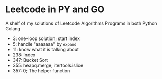# Leetcode in PY and GO
A shelf of my solutions of Leetcode Algorithms Programs in both Python Golang

* 3: one-loop solution; start index
* 5: handle "aaaaaaa" by `expand` 
* 11: know what it is talking about
* 238: Index
* 347: Bucket Sort
* 355: heapq.merge; itertools.islice
* 357: 0; The helper function
